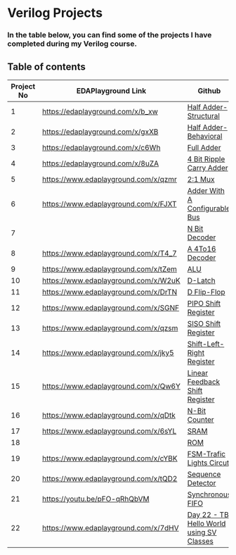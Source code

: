 # Verilog Projects

### In the table below, you can find some of the projects I have completed during my Verilog course.


## Table of contents
| Project No | EDAPlayground Link | Github |
| --- | ---- | ---- |
| 1 | https://edaplayground.com/x/b_xw | [Half Adder-Structural ](https://github.com/idanhagai5/Verilog-HDL-Fundamentals-for-Digital-Design-and-Verification/tree/main/Project1)                                |
| 2 | https://edaplayground.com/x/gxXB | [Half Adder-Behavioral ](https://github.com/idanhagai5/Verilog-HDL-Fundamentals-for-Digital-Design-and-Verification/tree/main/Project2)        |
| 3 | https://edaplayground.com/x/c6Wh| [Full Adder](https://github.com/idanhagai5/Verilog-HDL-Fundamentals-for-Digital-Design-and-Verification/tree/main/Project3)                     |
| 4 | https://edaplayground.com/x/8uZA | [4 Bit Ripple Carry Adder](https://github.com/idanhagai5/Verilog-HDL-Fundamentals-for-Digital-Design-and-Verification/tree/main/Project4)                           |
| 5 | https://www.edaplayground.com/x/qzmr | [2:1 Mux](https://github.com/idanhagai5/Verilog-HDL-Fundamentals-for-Digital-Design-and-Verification/tree/main/Project5)                        |
| 6 | https://www.edaplayground.com/x/FJXT | [Adder With A Configurable Bus](https://github.com/idanhagai5/Verilog-HDL-Fundamentals-for-Digital-Design-and-Verification/tree/main/Project6)                     |
| 7 | | [N Bit Decoder](https://github.com/idanhagai5/Verilog-HDL-Fundamentals-for-Digital-Design-and-Verification/tree/main/Project7)                                                                      |
| 8 | https://www.edaplayground.com/x/T4_7 | [A 4To16 Decoder](https://github.com/idanhagai5/Verilog-HDL-Fundamentals-for-Digital-Design-and-Verification/tree/main/Project8)        |
| 9 | https://www.edaplayground.com/x/tZem | [ALU](https://github.com/idanhagai5/Verilog-HDL-Fundamentals-for-Digital-Design-and-Verification/tree/main/Project9)           |
|10 | https://www.edaplayground.com/x/W2uK | [D-Latch](https://github.com/idanhagai5/Verilog-HDL-Fundamentals-for-Digital-Design-and-Verification/tree/main/Project10)           |
|11 | https://www.edaplayground.com/x/DrTN | [D Flip-Flop ](https://github.com/idanhagai5/Verilog-HDL-Fundamentals-for-Digital-Design-and-Verification/tree/main/Project11)      |
|12 | https://www.edaplayground.com/x/SGNF | [PIPO Shift Register](https://github.com/idanhagai5/Verilog-HDL-Fundamentals-for-Digital-Design-and-Verification/tree/main/Project%2012)                |
|13 | https://www.edaplayground.com/x/qzsm | [SISO Shift Register](https://github.com/idanhagai5/Verilog-HDL-Fundamentals-for-Digital-Design-and-Verification/tree/main/Project%2013)           |
|14 | https://www.edaplayground.com/x/jky5 | [Shift-Left-Right Register](https://github.com/idanhagai5/Verilog-HDL-Fundamentals-for-Digital-Design-and-Verification/tree/main/Project%2014)          |
|15 | https://www.edaplayground.com/x/Qw6Y | [Linear Feedback Shift Register](https://github.com/idanhagai5/Verilog-HDL-Fundamentals-for-Digital-Design-and-Verification/tree/main/Project%2015)             |
|16 | https://www.edaplayground.com/x/qDtk | [N-Bit Counter](https://github.com/idanhagai5/Verilog-HDL-Fundamentals-for-Digital-Design-and-Verification/tree/main/Project%2016)                      |
|17 | https://www.edaplayground.com/x/6sYL | [SRAM](https://github.com/idanhagai5/Verilog-HDL-Fundamentals-for-Digital-Design-and-Verification/tree/main/Project%2017)         |
|18 | | [ROM](https://github.com/idanhagai5/Verilog-HDL-Fundamentals-for-Digital-Design-and-Verification/tree/main/Project%2018)                                                              |
|19 | https://www.edaplayground.com/x/cYBK | [FSM-Trafic Lights Circut](https://github.com/idanhagai5/Verilog-HDL-Fundamentals-for-Digital-Design-and-Verification/tree/main/Project%2019)                                       |
|20 | https://www.edaplayground.com/x/tQD2 | [Sequence Detector](https://github.com/idanhagai5/Verilog-HDL-Fundamentals-for-Digital-Design-and-Verification/tree/main/Project%2020)                      |
|21 | https://youtu.be/pFO-qRhQbVM | [Synchronous FIFO](https://github.com/idanhagai5/Verilog-HDL-Fundamentals-for-Digital-Design-and-Verification/tree/main/Project%2021)                                                            |
|22 | https://www.edaplayground.com/x/7dHV | [Day 22 - TB Hello World using SV Classes](https://github.com/raulbehl/100DaysOfRTL/tree/main/day22)     |
